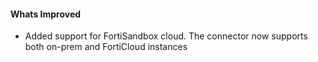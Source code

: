 #### Whats Improved
- Added support for FortiSandbox cloud. The connector now supports both on-prem and FortiCloud instances